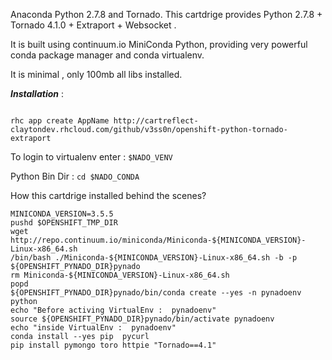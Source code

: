Anaconda Python 2.7.8 and Tornado.
This cartdrige provides Python 2.7.8 + Tornado 4.1.0 + Extraport + Websocket .

It is built using continuum.io MiniConda Python, 
providing very powerful conda package manager and conda virtualenv.


It is minimal , only 100mb all libs installed.



***Installation*** :
```

rhc app create AppName http://cartreflect-claytondev.rhcloud.com/github/v3ss0n/openshift-python-tornado-extraport

```

To login to virtualenv enter : ```$NADO_VENV```

Python Bin Dir  :  ```cd $NADO_CONDA```

How this cartdrige installed behind the scenes?

```
MINICONDA_VERSION=3.5.5
pushd $OPENSHIFT_TMP_DIR
wget http://repo.continuum.io/miniconda/Miniconda-${MINICONDA_VERSION}-Linux-x86_64.sh
/bin/bash ./Miniconda-${MINICONDA_VERSION}-Linux-x86_64.sh -b -p ${OPENSHIFT_PYNADO_DIR}pynado
rm Miniconda-${MINICONDA_VERSION}-Linux-x86_64.sh
popd
${OPENSHIFT_PYNADO_DIR}pynado/bin/conda create --yes -n pynadoenv python 
echo "Before activing VirtualEnv :  pynadoenv"
source ${OPENSHIFT_PYNADO_DIR}pynado/bin/activate pynadoenv
echo "inside VirtualEnv :  pynadoenv"
conda install --yes pip  pycurl
pip install pymongo toro httpie "Tornado==4.1"
```

